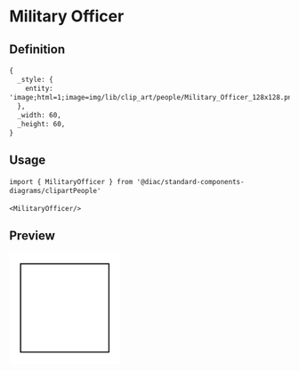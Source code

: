 # Military Officer

## Definition

```
{
  _style: { 
    entity: 'image;html=1;image=img/lib/clip_art/people/Military_Officer_128x128.pngstrokeColor=none;',
  },
  _width: 60,
  _height: 60,
}
```

## Usage

```
import { MilitaryOfficer } from '@diac/standard-components-diagrams/clipartPeople'

<MilitaryOfficer/>
```

## Preview

<img src="./military-officer.png" width="200"/>
